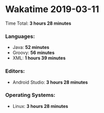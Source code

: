 # Wakatime 2019-03-11

Time Total: **3 hours 28 minutes**

### Languages:
- Java: **52 minutes** 
- Groovy: **56 minutes** 
- XML: **1 hours 39 minutes** 

### Editors:
- Android Studio: **3 hours 28 minutes** 

### Operating Systems:
- Linux: **3 hours 28 minutes** 

